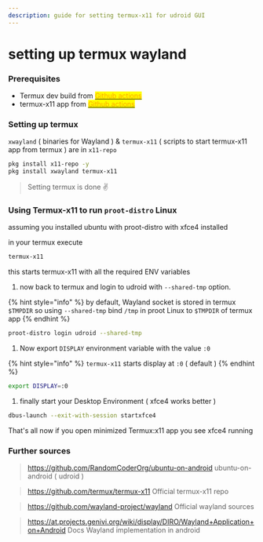 ```yaml
---
description: guide for setting termux-x11 for udroid GUI
---
```


# setting up termux wayland

### Prerequisites

* Termux dev build from [<mark style="color:orange;">Github actions</mark>](https://github.com/termux/termux-app/actions/workflows/debug\_build.yml)<mark style="color:orange;"></mark>
* termux-x11 app from [<mark style="color:orange;">Github actions</mark>](https://github.com/termux/termux-x11/actions/workflows/debug\_build.yml)<mark style="color:orange;"></mark>

### Setting up termux

`xwayland` ( binaries for Wayland ) & `termux-x11` ( scripts to start termux-x11 app from termux ) are in `x11-repo`

```bash
pkg install x11-repo -y
pkg install xwayland termux-x11
```

> Setting termux is done ✌️

### Using Termux-x11 to run `proot-distro` Linux

assuming you installed ubuntu with proot-distro with xfce4 installed

in your termux execute

```bash
termux-x11
```

this starts termux-x11 with all the required ENV variables

1. now back to termux and login to udroid with `--shared-tmp` option.&#x20;

{% hint style="info" %}
by default, Wayland socket is stored in termux `$TMPDIR` so using `--shared-tmp` bind `/tmp` in proot Linux to `$TMPDIR` of termux app
{% endhint %}

```bash
proot-distro login udroid --shared-tmp
```

1. Now export `DISPLAY` environment variable with the value `:0`&#x20;

{% hint style="info" %}
&#x20;`termux-x11` starts display at `:0` ( default )
{% endhint %}

```bash
export DISPLAY=:0
```

1. finally start your Desktop Environment ( xfce4 works better )

```bash
dbus-launch --exit-with-session startxfce4
```

That's all now if you open minimized Termux:x11 app you see xfce4 running

### Further sources

> https://github.com/RandomCoderOrg/ubuntu-on-android ubuntu-on-android ( udroid )

> https://github.com/termux/termux-x11 Official termux-x11 repo

> https://github.com/wayland-project/wayland Official wayland sources

> https://at.projects.genivi.org/wiki/display/DIRO/Wayland+Application+on+Android Docs Wayland implementation in android
